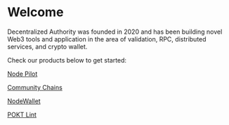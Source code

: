 # Welcome

Decentralized Authority was founded in 2020 and has been building novel Web3 tools and application in the area of validation, RPC, distributed services, and crypto wallet.



Check our products below to get started:

[Node Pilot](master/)

[Community Chains](community-chains/)

[NodeWallet](nodewallet/)

[POKT Lint](pokt-lint.md)



